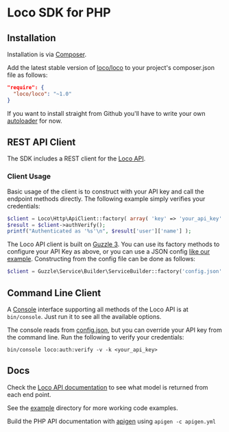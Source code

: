 # Loco SDK for PHP

## Installation

Installation is via [Composer](http://getcomposer.org/doc/00-intro.md#using-composer).

Add the latest stable version of [loco/loco](https://packagist.org/packages/loco/loco) to your project's composer.json file as follows:

```json
"require": {
  "loco/loco": "~1.0"
}
```

If you want to install straight from Github you'll have to write your own [autoloader](https://gist.github.com/jwage/221634) for now.


## REST API Client

The SDK includes a REST client for the [Loco API](https://localise.biz/api).


### Client Usage

Basic usage of the client is to construct with your API key and call the endpoint methods directly. The following example simply verifies your credentials:

```php
$client = Loco\Http\ApiClient::factory( array( 'key' => 'your_api_key' ) );
$result = $client->authVerify();
printf("Authenticated as '%s'\n", $result['user']['name'] );
```

The Loco API client is built on [Guzzle 3](http://guzzle3.readthedocs.org). You can use its factory methods to configure your API Key as above, or you can use a JSON config [like our example](https://github.com/loco/loco-php-sdk/blob/master/config.json.dist). Constructing from the config file can be done as follows:

```php
$client = Guzzle\Service\Builder\ServiceBuilder::factory('config.json' )->get('loco');
```


## Command Line Client

A [Console](http://symfony.com/doc/current/components/console/introduction.html) interface supporting all methods of the Loco API is at `bin/console`. Just run it to see all the available options.

The console reads from [config.json](https://github.com/loco/loco-php-sdk/blob/master/config.json.dist), but you can override your API key from the command line. Run the following to verify your credentials:

```
bin/console loco:auth:verify -v -k <your_api_key> 
```

## Docs

Check the [Loco API documentation](https://localise.biz/api) to see what model is returned from each end point.

See the [example](https://github.com/loco/loco-php-sdk/tree/master/example) directory for more working code examples.

Build the PHP API documentation with [apigen](http://apigen.org/) using `apigen -c apigen.yml`